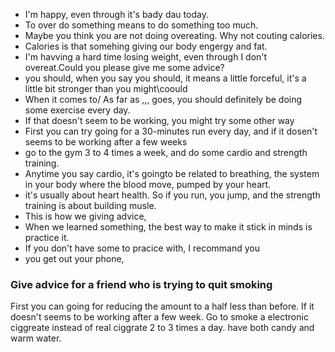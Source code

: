 - I'm happy, even through it's bady dau today.
- To over do something means to do something too much.
- Maybe you think you are not doing overeating. Why not couting calories.
- Calories is that somehing giving our body engergy and fat.
- I'm havving a hard time losing weight, even through I don't overeat.Could you please give me some advice?
- you should, when you say you should, it means a little forceful, it's a little bit stronger than you might\coould
- When it comes to/ As far as ,,, goes, you should definitely be doing some exercise every day.
- If that doesn't seem to be working, you might try some other way
- First you can try going for a 30-minutes run every day, and if it dosen't seems to be working after a few weeks
- go to the gym 3 to 4 times a week, and do some cardio and strength training.
- Anytime you say cardio, it's goingto be related to breathing, the system in your body where the blood move, pumped by your heart.
- it's usually about heart health. So if you run, you jump, and the strength training is about building musle.
- This is how we giving advice, 
- When we learned something, the best way to make it stick in minds is practice it.
- If you don't have some to pracice with, I recommand you 
- you get out your phone, 

### Give advice for a friend who is trying to quit smoking
First you can going for reducing the amount to a half less than before.
If it doesn't seems to be working after a few week.
Go to smoke a electronic ciggreate instead of real ciggrate 2 to 3 times a day.
have both candy and warm water.
